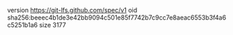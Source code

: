 version https://git-lfs.github.com/spec/v1
oid sha256:beeec4b1de3e42bb9094c501e85f7742b7c9cc7e8aeac6553b3f4a6c5251b1a6
size 3177
